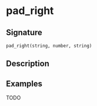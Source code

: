 # pad_right

## Signature

`pad_right(string, number, string)`

## Description



## Examples

TODO
